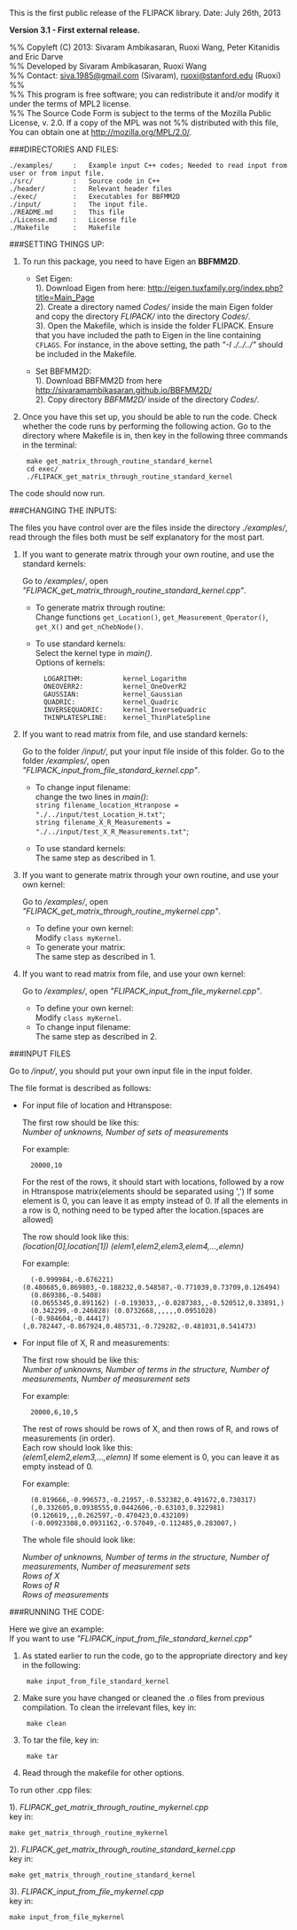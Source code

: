 
This is the first public release of the FLIPACK library.
Date: July 26th, 2013

**Version 3.1 - First external release.**

%% Copyleft (C) 2013: Sivaram Ambikasaran, Ruoxi Wang, Peter Kitanidis and Eric Darve  
%% Developed by Sivaram Ambikasaran, Ruoxi Wang  
%% Contact: <siva.1985@gmail.com> (Sivaram), <ruoxi@stanford.edu> (Ruoxi)  
%%   
%% This program is free software; you can redistribute it and/or modify it under the terms of MPL2 license.  
%% The Source Code Form is subject to the terms of the Mozilla Public License, v. 2.0. If a copy of the MPL was not %% distributed with this file, You can obtain one at <http://mozilla.org/MPL/2.0/>.  


###DIRECTORIES AND FILES:

	./examples/		:	Example input C++ codes; Needed to read input from user or from input file.
	./src/			:	Source code in C++
	./header/		:	Relevant header files
	./exec/			:	Executables for BBFMM2D
	./input/		:	The input file.
	./README.md		:	This file
	./License.md	:	License file
	./Makefile		:	Makefile  

###SETTING THINGS UP:

1. To run this package, you need to have Eigen an **BBFMM2D**.

    * Set Eigen:  
	    1). Download Eigen from here: <http://eigen.tuxfamily.org/index.php?title=Main_Page>  
	    2).  Create a directory named *Codes/* inside the main Eigen folder and copy the directory  *FLIPACK/* into the directory *Codes/*.  
	    3).  Open the Makefile, which is inside the folder FLIPACK. Ensure that you have included the path to Eigen in the line containing `CFLAGS`. For instance, in the above setting, the path *"-I ./../../"* should be included in the Makefile.  

    * Set BBFMM2D:  
	    1). Download BBFMM2D from here <http://sivaramambikasaran.github.io/BBFMM2D/>  
	    2).  Copy directory *BBFMM2D/* inside of the directory *Codes/*.

2. Once you have this set up, you should be able to run the code. Check whether the code runs by performing the following action. Go to the directory where Makefile is in, then key in the following three commands in the terminal:

		make get_matrix_through_routine_standard_kernel
		cd exec/
		./FLIPACK_get_matrix_through_routine_standard_kernel

The code should now run.

	
###CHANGING THE INPUTS:

The files you have control over are the files inside the directory *./examples/*, read through the files both must be self explanatory for the most part.

1. If you want to generate matrix through your own routine, and use the standard kernels:  

    Go to */examples/*, open *"FLIPACK_get_matrix_through_routine_standard_kernel.cpp"*.  
    * To generate matrix through routine:   
      Change functions `get_Location()`, `get_Measurement_Operator()`, `get_X()` and `get_nChebNode()`.
    * To use standard kernels:   
      Select the kernel type in *main()*.  
      Options of kernels:
        
  			LOGARITHM:          kernel_Logarithm  
  			ONEOVERR2:          kernel_OneOverR2  
  			GAUSSIAN:           kernel_Gaussian  
  			QUADRIC:            kernel_Quadric  
     		INVERSEQUADRIC:     kernel_InverseQuadric  
     		THINPLATESPLINE:    kernel_ThinPlateSpline  

	
2. If you want to read matrix from file, and use standard kernels:

    Go to the folder */input/*, put your input file inside of this folder.
    Go to the folder */examples/*, open *"FLIPACK_input_from_file_standard_kernel.cpp"*.
    * To change input filename:  
      change the two lines in *main()*:  
      `string filename_location_Htranpose = "./../input/test_Location_H.txt"`;  
      `string filename_X_R_Measurements = "./../input/test_X_R_Measurements.txt"`;
  
    * To use standard kernels:  
      The same step as described in 1.


3. If you want to generate matrix through your own routine, and use your own kernel:

    Go to */examples/*, open *"FLIPACK_get_matrix_through_routine_mykernel.cpp"*.
    * To define your own kernel:  
      Modify `class myKernel`. 
    * To generate your matrix:  
      The same step as described in 1.

4. If you want to read matrix from file, and use your own kernel:

    Go to */examples/*, open *"FLIPACK_input_from_file_mykernel.cpp"*.
    * To define your own kernel:  
      Modify `class myKernel`. 
    * To change input filename:  
      The same step as described in 2.



###INPUT FILES

Go to */input/*, you should put your own input file in the input folder.

The file format is described as follows:

* For input file of location and Htranspose:

    The first row should be like this:  
*Number of unknowns, Number of sets of measurements*

    For example:

    	20000,10

    For the rest of the rows, it should start with locations, followed by a row in Htranspose matrix(elements should be separated using ',') If some element is 0, you can leave it as empty instead of 0. If all the elements in a row is 0, nothing need to be typed after the location.(spaces are allowed)

    The row should look like this:  
    *(location[0],location[1]) (elem1,elem2,elem3,elem4,…,elemn)*

    For example:

		(-0.999984,-0.676221) (0.480685,0.869803,-0.188232,0.548587,-0.771039,0.73709,0.126494)  
		(0.869386,-0.5408)  
		(0.0655345,0.891162) (-0.193033,,-0.0287383,,-0.520512,0.33891,)  
		(0.342299,-0.246828) (0.0732668,,,,,,0.0951028)  
		(-0.984604,-0.44417) (,0.782447,-0.867924,0.485731,-0.729282,-0.481031,0.541473)  

* For input file of X, R and measurements:  

    The first row should be like this:  
    *Number of unknowns, Number of terms in the structure, Number of measurements, Number of measurement sets*

    For example:
 
		20000,6,10,5

    The rest of rows should be rows of X, and then rows of R, and rows of measurements     (in order).  
    Each row should look like this:  
    *(elem1,elem2,elem3,…,elemn)*
    If some element is 0, you can leave it as empty instead of 0.

    For example:  
    
		(0.819666,-0.996573,-0.21957,-0.532382,0.491672,0.730317)
		(,0.332605,0.0938555,0.0442606,-0.63103,0.322981)
		(0.126619,,,0.262597,-0.470423,0.432109)
		(-0.00923308,0.0931162,-0.57049,-0.112485,0.283007,)

    The whole file should look like:

   *Number of unknowns, Number of terms in the structure, Number of measurements, Number of measurement sets*  
    *Rows of X*  
    *Rows of R*  
    *Rows of measurements* 


###RUNNING THE CODE:  

Here we give an example:  
If you want to use *"FLIPACK_input_from_file_standard_kernel.cpp"*

1. As stated earlier to run the code, go to the appropriate directory and key in the following:

		make input_from_file_standard_kernel

2. Make sure you have changed or cleaned the .o files from previous compilation. To clean the irrelevant files, key in:

		make clean

3. To tar the file, key in:

		make tar

4. Read through the makefile for other options.

To run other .cpp files:  

1). *FLIPACK_get_matrix_through_routine_mykernel.cpp*  
   key in:  
   
   	make get_matrix_through_routine_mykernel
   
2). *FLIPACK_get_matrix_through_routine_standard_kernel.cpp*  
   key in:  
   
   	make get_matrix_through_routine_standard_kernel
   
3). *FLIPACK_input_from_file_mykernel.cpp*  
   key in:  
   
   	make input_from_file_mykernel  
